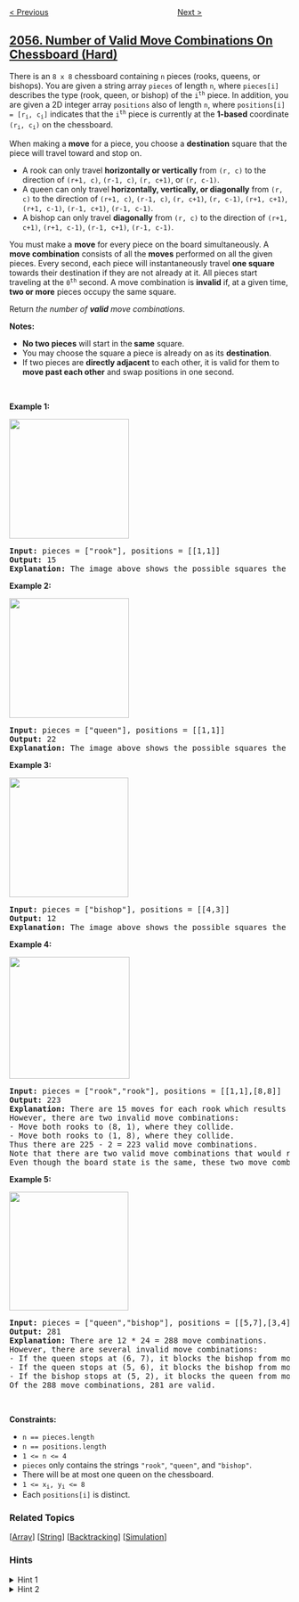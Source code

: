 <!--|This file generated by command(leetcode description); DO NOT EDIT.    |-->
<!--+----------------------------------------------------------------------+-->
<!--|@author    openset <openset.wang@gmail.com>                           |-->
<!--|@link      https://github.com/openset                                 |-->
<!--|@home      https://github.com/openset/leetcode                        |-->
<!--+----------------------------------------------------------------------+-->

[< Previous](../plates-between-candles "Plates Between Candles")
　　　　　　　　　　　　　　　　
[Next >](../smallest-index-with-equal-value "Smallest Index With Equal Value")

## [2056. Number of Valid Move Combinations On Chessboard (Hard)](https://leetcode.com/problems/number-of-valid-move-combinations-on-chessboard "棋盘上有效移动组合的数目")

<p>There is an <code>8 x 8</code> chessboard containing <code>n</code> pieces (rooks, queens, or bishops). You are given a string array <code>pieces</code> of length <code>n</code>, where <code>pieces[i]</code> describes the type (rook, queen, or bishop) of the <code>i<sup>th</sup></code> piece. In addition, you are given a 2D integer array <code>positions</code> also of length <code>n</code>, where <code>positions[i] = [r<sub>i</sub>, c<sub>i</sub>]</code> indicates that the <code>i<sup>th</sup></code> piece is currently at the <strong>1-based</strong> coordinate <code>(r<sub>i</sub>, c<sub>i</sub>)</code> on the chessboard.</p>

<p>When making a <strong>move</strong> for a piece, you choose a <strong>destination</strong> square that the piece will travel toward and stop on.</p>

<ul>
	<li>A rook can only travel <strong>horizontally or vertically</strong> from <code>(r, c)</code> to the direction of <code>(r+1, c)</code>, <code>(r-1, c)</code>, <code>(r, c+1)</code>, or <code>(r, c-1)</code>.</li>
	<li>A queen can only travel <strong>horizontally, vertically, or diagonally</strong> from <code>(r, c)</code> to the direction of <code>(r+1, c)</code>, <code>(r-1, c)</code>, <code>(r, c+1)</code>, <code>(r, c-1)</code>, <code>(r+1, c+1)</code>, <code>(r+1, c-1)</code>, <code>(r-1, c+1)</code>, <code>(r-1, c-1)</code>.</li>
	<li>A bishop can only travel <strong>diagonally</strong> from <code>(r, c)</code> to the direction of <code>(r+1, c+1)</code>, <code>(r+1, c-1)</code>, <code>(r-1, c+1)</code>, <code>(r-1, c-1)</code>.</li>
</ul>

<p>You must make a <strong>move</strong> for every piece on the board simultaneously. A <strong>move combination</strong> consists of all the <strong>moves</strong> performed on all the given pieces. Every second, each piece will instantaneously travel <strong>one square</strong> towards their destination if they are not already at it. All pieces start traveling at the <code>0<sup>th</sup></code> second. A move combination is <strong>invalid</strong> if, at a given time, <strong>two or more</strong> pieces occupy the same square.</p>

<p>Return <em>the number of <strong>valid</strong> move combinations</em>​​​​​.</p>

<p><strong>Notes:</strong></p>

<ul>
	<li><strong>No two pieces</strong> will start in the<strong> same</strong> square.</li>
	<li>You may choose the square a piece is already on as its <strong>destination</strong>.</li>
	<li>If two pieces are <strong>directly adjacent</strong> to each other, it is valid for them to <strong>move past each other</strong> and swap positions in one second.</li>
</ul>

<p>&nbsp;</p>
<p><strong>Example 1:</strong></p>
<img alt="" src="https://assets.leetcode.com/uploads/2021/09/23/a1.png" style="width: 215px; height: 215px;" />
<pre>
<strong>Input:</strong> pieces = [&quot;rook&quot;], positions = [[1,1]]
<strong>Output:</strong> 15
<strong>Explanation:</strong> The image above shows the possible squares the piece can move to.
</pre>

<p><strong>Example 2:</strong></p>
<img alt="" src="https://assets.leetcode.com/uploads/2021/09/23/a2.png" style="width: 215px; height: 215px;" />
<pre>
<strong>Input:</strong> pieces = [&quot;queen&quot;], positions = [[1,1]]
<strong>Output:</strong> 22
<strong>Explanation:</strong> The image above shows the possible squares the piece can move to.
</pre>

<p><strong>Example 3:</strong></p>
<img alt="" src="https://assets.leetcode.com/uploads/2021/09/23/a3.png" style="width: 214px; height: 215px;" />
<pre>
<strong>Input:</strong> pieces = [&quot;bishop&quot;], positions = [[4,3]]
<strong>Output:</strong> 12
<strong>Explanation:</strong> The image above shows the possible squares the piece can move to.
</pre>

<p><strong>Example 4:</strong></p>
<img alt="" src="https://assets.leetcode.com/uploads/2021/09/23/a4.png" style="width: 216px; height: 219px;" />
<pre>
<strong>Input:</strong> pieces = [&quot;rook&quot;,&quot;rook&quot;], positions = [[1,1],[8,8]]
<strong>Output:</strong> 223
<strong>Explanation:</strong> There are 15 moves for each rook which results in 15 * 15 = 225 move combinations.
However, there are two invalid move combinations:
- Move both rooks to (8, 1), where they collide.
- Move both rooks to (1, 8), where they collide.
Thus there are 225 - 2 = 223 valid move combinations.
Note that there are two valid move combinations that would result in one rook at (1, 8) and the other at (8, 1).
Even though the board state is the same, these two move combinations are considered different since the moves themselves are different.
</pre>

<p><strong>Example 5:</strong></p>
<img alt="" src="https://assets.leetcode.com/uploads/2021/09/23/a5.png" style="width: 214px; height: 213px;" />
<pre>
<strong>Input:</strong> pieces = [&quot;queen&quot;,&quot;bishop&quot;], positions = [[5,7],[3,4]]
<strong>Output:</strong> 281
<strong>Explanation:</strong> There are 12 * 24 = 288 move combinations.
However, there are several invalid move combinations:
- If the queen stops at (6, 7), it blocks the bishop from moving to (6, 7) or (7, 8).
- If the queen stops at (5, 6), it blocks the bishop from moving to (5, 6), (6, 7), or (7, 8).
- If the bishop stops at (5, 2), it blocks the queen from moving to (5, 2) or (5, 1).
Of the 288 move combinations, 281 are valid.
</pre>

<p>&nbsp;</p>
<p><strong>Constraints:</strong></p>

<ul>
	<li><code>n == pieces.length </code></li>
	<li><code>n == positions.length</code></li>
	<li><code>1 &lt;= n &lt;= 4</code></li>
	<li><code>pieces</code>&nbsp;only contains the strings&nbsp;<code>&quot;rook&quot;</code>,&nbsp;<code>&quot;queen&quot;</code>, and&nbsp;<code>&quot;bishop&quot;</code>.</li>
	<li>There will be at most one queen on the chessboard.</li>
	<li><code>1 &lt;= x<sub>i</sub>, y<sub>i</sub> &lt;= 8</code></li>
	<li>Each&nbsp;<code>positions[i]</code>&nbsp;is distinct.</li>
</ul>

### Related Topics
  [[Array](../../tag/array/README.md)]
  [[String](../../tag/string/README.md)]
  [[Backtracking](../../tag/backtracking/README.md)]
  [[Simulation](../../tag/simulation/README.md)]

### Hints
<details>
<summary>Hint 1</summary>
N is small, we can generate all possible move combinations.
</details>

<details>
<summary>Hint 2</summary>
For each possible move combination, determine which ones are valid.
</details>
